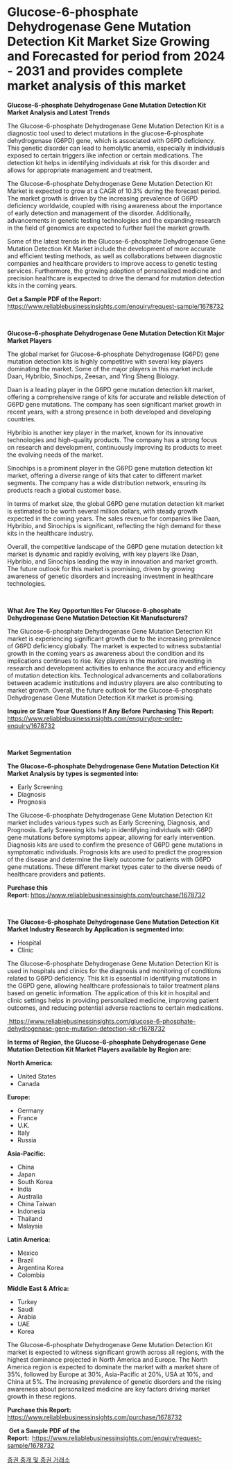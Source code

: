 <p><h1>Glucose-6-phosphate Dehydrogenase Gene Mutation Detection Kit Market Size Growing and Forecasted for period from 2024 - 2031 and provides complete market analysis of this market</h1></p><p><strong>Glucose-6-phosphate Dehydrogenase Gene Mutation Detection Kit Market Analysis and Latest Trends</strong></p>
<p><p>The Glucose-6-phosphate Dehydrogenase Gene Mutation Detection Kit is a diagnostic tool used to detect mutations in the glucose-6-phosphate dehydrogenase (G6PD) gene, which is associated with G6PD deficiency. This genetic disorder can lead to hemolytic anemia, especially in individuals exposed to certain triggers like infection or certain medications. The detection kit helps in identifying individuals at risk for this disorder and allows for appropriate management and treatment.</p><p>The Glucose-6-phosphate Dehydrogenase Gene Mutation Detection Kit Market is expected to grow at a CAGR of 10.3% during the forecast period. The market growth is driven by the increasing prevalence of G6PD deficiency worldwide, coupled with rising awareness about the importance of early detection and management of the disorder. Additionally, advancements in genetic testing technologies and the expanding research in the field of genomics are expected to further fuel the market growth.</p><p>Some of the latest trends in the Glucose-6-phosphate Dehydrogenase Gene Mutation Detection Kit Market include the development of more accurate and efficient testing methods, as well as collaborations between diagnostic companies and healthcare providers to improve access to genetic testing services. Furthermore, the growing adoption of personalized medicine and precision healthcare is expected to drive the demand for mutation detection kits in the coming years.</p></p>
<p><strong>Get a Sample PDF of the Report:&nbsp;</strong> <a href="https://www.reliablebusinessinsights.com/enquiry/request-sample/1678732">https://www.reliablebusinessinsights.com/enquiry/request-sample/1678732</a></p>
<p>&nbsp;</p>
<p><strong>Glucose-6-phosphate Dehydrogenase Gene Mutation Detection Kit Major Market Players</strong></p>
<p><p>The global market for Glucose-6-phosphate Dehydrogenase (G6PD) gene mutation detection kits is highly competitive with several key players dominating the market. Some of the major players in this market include Daan, Hybribio, Sinochips, Zeesan, and Ying Sheng Biology.</p><p>Daan is a leading player in the G6PD gene mutation detection kit market, offering a comprehensive range of kits for accurate and reliable detection of G6PD gene mutations. The company has seen significant market growth in recent years, with a strong presence in both developed and developing countries.</p><p>Hybribio is another key player in the market, known for its innovative technologies and high-quality products. The company has a strong focus on research and development, continuously improving its products to meet the evolving needs of the market.</p><p>Sinochips is a prominent player in the G6PD gene mutation detection kit market, offering a diverse range of kits that cater to different market segments. The company has a wide distribution network, ensuring its products reach a global customer base.</p><p>In terms of market size, the global G6PD gene mutation detection kit market is estimated to be worth several million dollars, with steady growth expected in the coming years. The sales revenue for companies like Daan, Hybribio, and Sinochips is significant, reflecting the high demand for these kits in the healthcare industry.</p><p>Overall, the competitive landscape of the G6PD gene mutation detection kit market is dynamic and rapidly evolving, with key players like Daan, Hybribio, and Sinochips leading the way in innovation and market growth. The future outlook for this market is promising, driven by growing awareness of genetic disorders and increasing investment in healthcare technologies.</p></p>
<p>&nbsp;</p>
<p><strong>What Are The Key Opportunities For Glucose-6-phosphate Dehydrogenase Gene Mutation Detection Kit Manufacturers?</strong></p>
<p><p>The Glucose-6-phosphate Dehydrogenase Gene Mutation Detection Kit market is experiencing significant growth due to the increasing prevalence of G6PD deficiency globally. The market is expected to witness substantial growth in the coming years as awareness about the condition and its implications continues to rise. Key players in the market are investing in research and development activities to enhance the accuracy and efficiency of mutation detection kits. Technological advancements and collaborations between academic institutions and industry players are also contributing to market growth. Overall, the future outlook for the Glucose-6-phosphate Dehydrogenase Gene Mutation Detection Kit market is promising.</p></p>
<p><strong>Inquire or Share Your Questions If Any Before Purchasing This Report:</strong> <a href="https://www.reliablebusinessinsights.com/enquiry/pre-order-enquiry/1678732">https://www.reliablebusinessinsights.com/enquiry/pre-order-enquiry/1678732</a></p>
<p>&nbsp;</p>
<p><strong>Market Segmentation</strong></p>
<p><strong>The Glucose-6-phosphate Dehydrogenase Gene Mutation Detection Kit Market Analysis by types is segmented into:</strong></p>
<p><ul><li>Early Screening</li><li>Diagnosis</li><li>Prognosis</li></ul></p>
<p><p>The Glucose-6-phosphate Dehydrogenase Gene Mutation Detection Kit market includes various types such as Early Screening, Diagnosis, and Prognosis. Early Screening kits help in identifying individuals with G6PD gene mutations before symptoms appear, allowing for early intervention. Diagnosis kits are used to confirm the presence of G6PD gene mutations in symptomatic individuals. Prognosis kits are used to predict the progression of the disease and determine the likely outcome for patients with G6PD gene mutations. These different market types cater to the diverse needs of healthcare providers and patients.</p></p>
<p><strong>Purchase this Report:&nbsp;</strong><a href="https://www.reliablebusinessinsights.com/purchase/1678732">https://www.reliablebusinessinsights.com/purchase/1678732</a></p>
<p>&nbsp;</p>
<p><strong>The Glucose-6-phosphate Dehydrogenase Gene Mutation Detection Kit Market Industry Research by Application is segmented into:</strong></p>
<p><ul><li>Hospital</li><li>Clinic</li></ul></p>
<p><p>The Glucose-6-phosphate Dehydrogenase Gene Mutation Detection Kit is used in hospitals and clinics for the diagnosis and monitoring of conditions related to G6PD deficiency. This kit is essential in identifying mutations in the G6PD gene, allowing healthcare professionals to tailor treatment plans based on genetic information. The application of this kit in hospital and clinic settings helps in providing personalized medicine, improving patient outcomes, and reducing potential adverse reactions to certain medications.</p></p>
<p><a href="https://www.reliablebusinessinsights.com/glucose-6-phosphate-dehydrogenase-gene-mutation-detection-kit-r1678732">&nbsp;https://www.reliablebusinessinsights.com/glucose-6-phosphate-dehydrogenase-gene-mutation-detection-kit-r1678732</a></p>
<p><strong>In terms of Region, the Glucose-6-phosphate Dehydrogenase Gene Mutation Detection Kit Market Players available by Region are:</strong></p>
<p>
    <p> <strong> North America: </strong>
        <ul>
            <li>United States</li>
            <li>Canada</li>
        </ul>
        </p> 
    <p> <strong> Europe: </strong>
        <ul>
            <li>Germany</li>
            <li>France</li>
            <li>U.K.</li>
            <li>Italy</li>
            <li>Russia</li>
        </ul>
        </p> 
    <p> <strong> Asia-Pacific: </strong>
        <ul>
            <li>China</li>
            <li>Japan</li>
            <li>South Korea</li>
            <li>India</li>
            <li>Australia</li>
            <li>China Taiwan</li>
            <li>Indonesia</li>
            <li>Thailand</li>
            <li>Malaysia</li>
        </ul>
        </p> 
    <p> <strong> Latin America: </strong>
        <ul>
            <li>Mexico</li>
            <li>Brazil</li>
            <li>Argentina Korea</li>
            <li>Colombia</li>
        </ul>
        </p> 
    <p> <strong> Middle East & Africa: </strong>
        <ul>
            <li>Turkey</li>
            <li>Saudi</li>
            <li>Arabia</li>
            <li>UAE</li>
            <li>Korea</li>
        </ul>
    </p>
    </p>
<p><p>The Glucose-6-phosphate Dehydrogenase Gene Mutation Detection Kit market is expected to witness significant growth across all regions, with the highest dominance projected in North America and Europe. The North America region is expected to dominate the market with a market share of 35%, followed by Europe at 30%, Asia-Pacific at 20%, USA at 10%, and China at 5%. The increasing prevalence of genetic disorders and the rising awareness about personalized medicine are key factors driving market growth in these regions.</p></p>
<p><strong>Purchase this Report: </strong><a href="https://www.reliablebusinessinsights.com/purchase/1678732">https://www.reliablebusinessinsights.com/purchase/1678732</a></p>
<p>&nbsp;<strong>Get a Sample PDF of the Report:&nbsp;&nbsp;</strong><a href="https://www.reliablebusinessinsights.com/enquiry/request-sample/1678732">https://www.reliablebusinessinsights.com/enquiry/request-sample/1678732</a></p>
<p><strong></strong></p>
<p><p><a href="https://github.com/ThomasElmes2022/Market-Research-Report-List-1/blob/main/894339193463.md">증권 중개 및 증권 거래소</a></p></p>